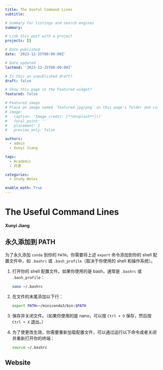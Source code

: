 ```yaml
---
title: The Useful Command Lines
subtitle: 

# Summary for listings and search engines
summary: 

# Link this post with a project
projects: []

# Date published
date: '2023-12-25T00:00:00Z'

# Date updated
lastmod: '2023-12-25T00:00:00Z'

# Is this an unpublished draft?
draft: false

# Show this page in the Featured widget?
featured: false

# Featured image
# Place an image named `featured.jpg/png` in this page's folder and customize its options here.
# image:
#   caption: 'Image credit: [**Unsplash**]()'
#   focal_point: ''
#   placement: 2
#   preview_only: false

authors:
  - admin
  - Xunyi Jiang

tags:
  - Academic
  - 开源

categories:
  - Study Notes

enable_math: True
---
```



# The Useful Command Lines 
**Xunyi Jiang**
## 永久添加到 PATH

为了永久添加 `conda` 到你的 `PATH`，你需要将上述 `export` 命令添加到你的 shell 配置文件中，如 `.bashrc` 或 `.bash_profile`（取决于你使用的 shell 和操作系统）。

1. 打开你的 shell 配置文件。如果你使用的是 bash，通常是 `.bashrc` 或 `.bash_profile`：

   ```bash
   nano ~/.bashrc
   ```

2. 在文件的末尾添加以下行：

   ```bash
   export PATH=~/miniconda3/bin:$PATH
   ```

3. 保存并关闭文件。（如果你使用的是 nano，可以按 `Ctrl + O` 保存，然后按 `Ctrl + X` 退出。）

4. 为了使更改生效，你需要重新加载配置文件，可以通过运行以下命令或者关闭并重新打开你的终端：

   ```bash
   source ~/.bashrc
   ```


## Website